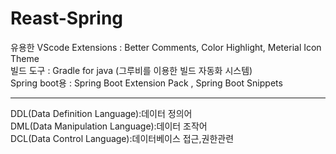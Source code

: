# Reast-Spring
유용한 VScode Extensions : Better Comments, Color Highlight, Meterial Icon Theme <br>
빌드 도구 : Gradle for java (그루비를 이용한 빌드 자동화 시스템) <br>
Spring boot용 : Spring Boot Extension Pack , Spring Boot Snippets
<hr>
DDL(Data Definition Language):데이터 정의어<br>
DML(Data Manipulation Language):데이터 조작어<br>
DCL(Data Control Language):데이터베이스 접근,권한관련<br>
